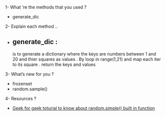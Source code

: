 1- What ’re the methods that you used ?
 - generate_dic 




2- Explain each method ..
  - ## generate_dic : 
    is to generate a dictionary where the keys are numbers between 1 and 20 and thier squares as values . By loop in range(1,21) and map each iter to its square . return the keys      and values



3- What’s new for you ?
  - frozenset
  - random.sample()
  



4- Resources ? 
  - [ Geek for geek toturial to know about random.simple() built in function ](https://www.geeksforgeeks.org/python-random-sample-function/)

